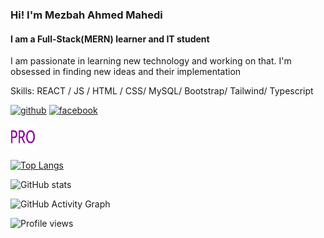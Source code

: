### Hi! I'm Mezbah Ahmed Mahedi
#### I am a Full-Stack(MERN) learner and IT student
I am passionate in learning new technology and working on that. I'm obsessed in finding new ideas and their implementation

Skills:  REACT / JS / HTML / CSS/ MySQL/ Bootstrap/ Tailwind/ Typescript



[<img src='https://cdn.jsdelivr.net/npm/simple-icons@3.0.1/icons/github.svg' alt='github' height='40'>](https://github.com/Mezbah101)  [<img src='https://cdn.jsdelivr.net/npm/simple-icons@3.0.1/icons/facebook.svg' alt='facebook' height='40'>](https://www.facebook.com/mezbahahmed.mahedi)  

<a href='https://github.com/pricing'><img src='https://raw.githubusercontent.com/acervenky/animated-github-badges/master/assets/pro.gif' width='40' height='40'></a> 

[![Top Langs](https://github-readme-stats.vercel.app/api/top-langs/?username=Mezbah101)](https://github.com/anuraghazra/github-readme-stats)

![GitHub stats](https://github-readme-stats.vercel.app/api?username=Mezbah101&show_icons=true)  

![GitHub Activity Graph](https://activity-graph.herokuapp.com/graph?username=Mezbah101)  

![Profile views](https://gpvc.arturio.dev/Mezbah101)  
